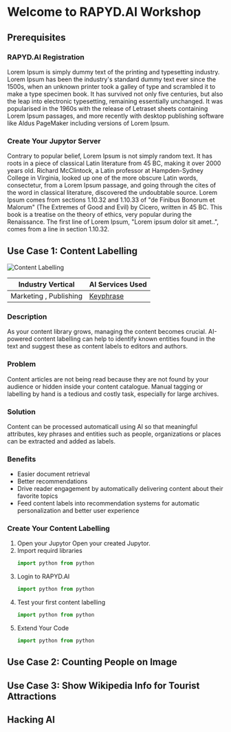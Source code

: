 
# Welcome to RAPYD.AI Workshop

## Prerequisites

### RAPYD.AI Registration
Lorem Ipsum is simply dummy text of the printing and typesetting industry. Lorem Ipsum has been the industry's standard dummy text ever since the 1500s, when an unknown printer took a galley of type and scrambled it to make a type specimen book. It has survived not only five centuries, but also the leap into electronic typesetting, remaining essentially unchanged. It was popularised in the 1960s with the release of Letraset sheets containing Lorem Ipsum passages, and more recently with desktop publishing software like Aldus PageMaker including versions of Lorem Ipsum.

### Create Your Jupytor  Server
Contrary to popular belief, Lorem Ipsum is not simply random text. It has roots in a piece of classical Latin literature from 45 BC, making it over 2000 years old. Richard McClintock, a Latin professor at Hampden-Sydney College in Virginia, looked up one of the more obscure Latin words, consectetur, from a Lorem Ipsum passage, and going through the cites of the word in classical literature, discovered the undoubtable source. Lorem Ipsum comes from sections 1.10.32 and 1.10.33 of "de Finibus Bonorum et Malorum" (The Extremes of Good and Evil) by Cicero, written in 45 BC. This book is a treatise on the theory of ethics, very popular during the Renaissance. The first line of Lorem Ipsum, "Lorem ipsum dolor sit amet..", comes from a line in section 1.10.32.

## Use Case 1: Content Labelling
![Content Labelling](https://uploads-ssl.webflow.com/5eb149ba497bfa1cb5f4b555/5fac440e265a41c67ad875f3_content-labelling-example.png)

| Industry Vertical | AI Services Used |
|--|--|
| Marketing , Publishing | [Keyphrase](https://www.rapyd.ai/ai-services/key-phrase-analysis) |
### Description
As your content library grows, managing the content becomes crucial. AI-powered content labelling can help to identify known entities found in the text and suggest these as content labels to editors and authors.
### Problem
Content articles are not being read because they are not found by your audience or hidden inside your content catalogue. Manual tagging or labelling by hand is a tedious and costly task, especially for large archives.

### Solution
Content can be processed automaticall using AI so that meaningful attributes, key phrases and entities such as people, organizations or places can be extracted and added as labels.

### Benefits
-   Easier document retrieval
-   Better recommendations
-   Drive reader engagement by automatically delivering content about their favorite topics
-   Feed content labels into recommendation systems for automatic personalization and better user experience

### Create Your Content Labelling
1. Open your Jupytor
Open your created Jupytor.
2. Import requird libraries
	```python
	import python from python
	```
3. Login to RAPYD.AI
	```python
	import python from python
	```
4. Test your first content labelling
	```python
	import python from python
	```
5. Extend Your Code
	```python
	import python from python
	```
## Use Case 2: Counting People on Image

## Use Case 3:  Show Wikipedia Info for Tourist Attractions

## Hacking AI
